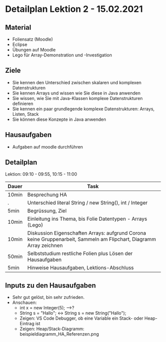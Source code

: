 Detailplan Lektion 2 - 15.02.2021
===========================================

Material
--------

* Foliensatz (Moodle)
* Eclipse
* Übungen auf Moodle
* Lego für Array-Demonstration und -Investigation

Ziele
-----

* Sie kennen den Unterschied zwischen skalaren und komplexen Datenstrukturen
* Sie kennen Arrays und wissen wie Sie diese in Java anwenden
* Sie wissen, wie Sie mit Java-Klassen komplexe Datenstrukturen definieren
* Sie kennen ein paar grundlegende komplexe Datenstrukturen: Arrays, Listen, Stack
* Sie können diese Konzepte in Java anwenden

Hausaufgaben
--------------

* Aufgaben auf moodle durchführen


Detailplan
----------

Lektion: 09:10 - 09:55, 10:15 - 11:00

Dauer      | Task
-----------|-----------------------------------------------------------
10min      | Besprechung HA
.          | Unterschied literal String / new String(), int / Integer
5min       | Begrüssung, Ziel
10min      | Einleitung ins Thema, bis Folie Datentypen - Arrays (Lego)
10min      | Diskussion Eigenschaften Arrays: aufgrund Corona keine Gruppenarbeit, Sammeln am Flipchart, Diagramm Array zeichnen
50min      | Selbststudium restliche Folien plus Lösen der Hausaufgaben
5min       | Hinweise Hausaufgaben, Lektions-Abschluss

Inputs zu den Hausaufgaben
---------------------------

* Sehr gut gelöst, bin sehr zufrieden.
* Anschauen:
  * int x = new Integer(5); -->?
  * String s = "Hallo"; <-> String s = new String("Hallo");
  * Zeigen: VS Code Debugger, ob eine Variable ein Stack- oder Heap-Eintrag ist
  * Zeigen: Heap/Stack-Diagramm: beispieldiagramm_HA_Referenzen.png
